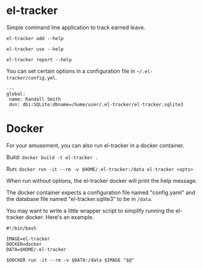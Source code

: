 el-tracker
==========

Simple command line application to track earned leave.

`el-tracker add --help`

`el-tracker use --help`

`el-tracker report --help`

You can set certain options in a configuration file in
`~/.el-tracker/config.yml`.

    ---
	global:
     name: Randall Smith
     dsn: dbi:SQLite:dbname=/home/user/.el-tracker/el-tracker.sqlite3

Docker
======

For your amusement, you can also run el-tracker in a docker container.

Build: `docker build -t el-tracker .`

Run: `docker run -it --rm -v $HOME/.el-tracker:/data el-tracker <opts>`

When run without options, the el-tracker docker will print the help
message.

The docker container expects a configuration file named "config.yaml"
and the database file named "el-tracker.sqlite3" to be in `/data`.

You may want to write a little wrapper script to simplify running the
el-tracker docker. Here's an example.

    #!/bin/bash
    
    IMAGE=el-tracker
    DOCKER=docker
    DATA=$HOME/.el-tracker
    
    $DOCKER run -it --rm -v $DATA:/data $IMAGE "$@"



